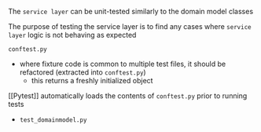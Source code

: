 The `service layer` can be unit-tested similarly to the domain model classes

The purpose of testing the service layer is to find any cases where `service layer` logic is not behaving as expected

`conftest.py`
- where fixture code is common to multiple test files, it should be refactored (extracted into `conftest.py`)
	- this returns a freshly initialized object

[[Pytest]] automatically loads the contents of `conftest.py` prior to running tests
- `test_domainmodel.py`